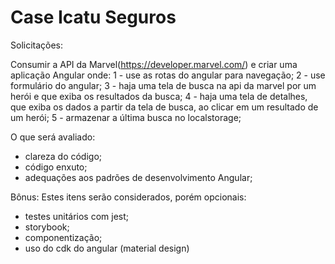 # Case Icatu Seguros

Solicitações:

Consumir a API da Marvel(https://developer.marvel.com/) e criar uma aplicação Angular onde:
1 - use as rotas do angular para navegação;
2 - use formulário do angular;
3 - haja uma tela de busca na api da marvel por um herói e que exiba os resultados da busca;
4 - haja uma tela de detalhes, que exiba os dados a partir da tela de busca, ao clicar em um resultado de um herói;
5 - armazenar a última busca no localstorage;

O que será avaliado:
- clareza do código;
- código enxuto;
- adequações aos padrões de desenvolvimento Angular;

Bônus:
Estes itens serão considerados, porém opcionais:
- testes unitários com jest;
- storybook;
- componentização;
- uso do cdk do angular (material design)
